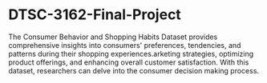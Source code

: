 # DTSC-3162-Final-Project
The Consumer Behavior and Shopping Habits Dataset provides comprehensive insights into consumers' preferences, tendencies, and patterns during their shopping experiences.arketing strategies, optimizing product offerings, and enhancing overall customer satisfaction. With this dataset, researchers can delve into the consumer decision making process.
